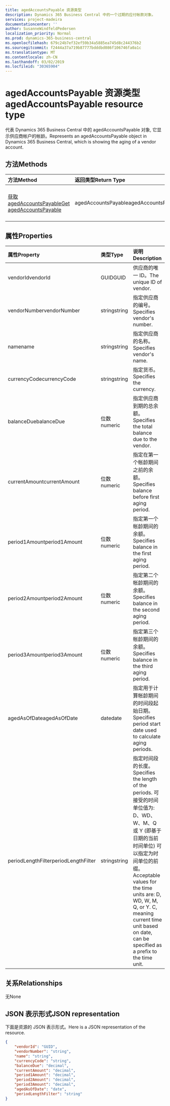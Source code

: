 ```yaml
---
title: agedAccountsPayable 资源类型
description: Dynamics 365 Business Central 中的一个过期的应付帐款对象。
services: project-madeira
documentationcenter: ''
author: SusanneWindfeldPedersen
localization_priority: Normal
ms.prod: dynamics-365-business-central
ms.openlocfilehash: 679c24b7ef32ef59b34a5885ea745d8c244376b2
ms.sourcegitcommit: f2444a37a719b87777bdddbd086f106746fa0a1c
ms.translationtype: MT
ms.contentlocale: zh-CN
ms.lasthandoff: 03/02/2019
ms.locfileid: "30365904"
---
```

# <a name="agedaccountspayable-resource-type"></a><span data-ttu-id="0cf93-103">agedAccountsPayable 资源类型</span><span class="sxs-lookup"><span data-stu-id="0cf93-103">agedAccountsPayable resource type</span></span>
<span data-ttu-id="0cf93-104">代表 Dynamics 365 Business Central 中的 agedAccountsPayable 对象, 它显示供应商帐户的帐龄。</span><span class="sxs-lookup"><span data-stu-id="0cf93-104">Represents an agedAccountsPayable object in Dynamics 365 Business Central, which is showing the aging of a vendor account.</span></span>

## <a name="methods"></a><span data-ttu-id="0cf93-105">方法</span><span class="sxs-lookup"><span data-stu-id="0cf93-105">Methods</span></span>

| <span data-ttu-id="0cf93-106">方法</span><span class="sxs-lookup"><span data-stu-id="0cf93-106">Method</span></span>         | <span data-ttu-id="0cf93-107">返回类型</span><span class="sxs-lookup"><span data-stu-id="0cf93-107">Return Type</span></span>  |<span data-ttu-id="0cf93-108">说明</span><span class="sxs-lookup"><span data-stu-id="0cf93-108">Description</span></span>|
|:---------------|:-------------|:----------|
|[<span data-ttu-id="0cf93-109">获取 agedAccountsPayable</span><span class="sxs-lookup"><span data-stu-id="0cf93-109">Get agedAccountsPayable</span></span>](../api/dynamics-agedaccountspayable-get.md)|<span data-ttu-id="0cf93-110">agedAccountsPayable</span><span class="sxs-lookup"><span data-stu-id="0cf93-110">agedAccountsPayable</span></span>|<span data-ttu-id="0cf93-111">获取 agedAccountsPayable 对象</span><span class="sxs-lookup"><span data-stu-id="0cf93-111">Get agedAccountsPayable object</span></span>|

## <a name="properties"></a><span data-ttu-id="0cf93-112">属性</span><span class="sxs-lookup"><span data-stu-id="0cf93-112">Properties</span></span>
| <span data-ttu-id="0cf93-113">属性</span><span class="sxs-lookup"><span data-stu-id="0cf93-113">Property</span></span>      | <span data-ttu-id="0cf93-114">类型</span><span class="sxs-lookup"><span data-stu-id="0cf93-114">Type</span></span>     |<span data-ttu-id="0cf93-115">说明</span><span class="sxs-lookup"><span data-stu-id="0cf93-115">Description</span></span>                                 |
|:--------------|:---------|:-------------------------------------------|
|<span data-ttu-id="0cf93-116">vendorId</span><span class="sxs-lookup"><span data-stu-id="0cf93-116">vendorId</span></span>       |<span data-ttu-id="0cf93-117">GUID</span><span class="sxs-lookup"><span data-stu-id="0cf93-117">GUID</span></span>      |<span data-ttu-id="0cf93-118">供应商的唯一 ID。</span><span class="sxs-lookup"><span data-stu-id="0cf93-118">The unique ID of vendor.</span></span>                    |
|<span data-ttu-id="0cf93-119">vendorNumber</span><span class="sxs-lookup"><span data-stu-id="0cf93-119">vendorNumber</span></span>   |<span data-ttu-id="0cf93-120">string</span><span class="sxs-lookup"><span data-stu-id="0cf93-120">string</span></span>    |<span data-ttu-id="0cf93-121">指定供应商的编号。</span><span class="sxs-lookup"><span data-stu-id="0cf93-121">Specifies vendor's number.</span></span>                  |
|<span data-ttu-id="0cf93-122">name</span><span class="sxs-lookup"><span data-stu-id="0cf93-122">name</span></span>           |<span data-ttu-id="0cf93-123">string</span><span class="sxs-lookup"><span data-stu-id="0cf93-123">string</span></span>    |<span data-ttu-id="0cf93-124">指定供应商的名称。</span><span class="sxs-lookup"><span data-stu-id="0cf93-124">Specifies vendor's name.</span></span>                    |
|<span data-ttu-id="0cf93-125">currencyCode</span><span class="sxs-lookup"><span data-stu-id="0cf93-125">currencyCode</span></span>   |<span data-ttu-id="0cf93-126">string</span><span class="sxs-lookup"><span data-stu-id="0cf93-126">string</span></span>    |<span data-ttu-id="0cf93-127">指定货币。</span><span class="sxs-lookup"><span data-stu-id="0cf93-127">Specifies the currency.</span></span>                     |
|<span data-ttu-id="0cf93-128">balanceDue</span><span class="sxs-lookup"><span data-stu-id="0cf93-128">balanceDue</span></span>     |<span data-ttu-id="0cf93-129">位数</span><span class="sxs-lookup"><span data-stu-id="0cf93-129">numeric</span></span>   |<span data-ttu-id="0cf93-130">指定供应商到期的总余额。</span><span class="sxs-lookup"><span data-stu-id="0cf93-130">Specifies the total balance due to the vendor.</span></span>|
|<span data-ttu-id="0cf93-131">currentAmount</span><span class="sxs-lookup"><span data-stu-id="0cf93-131">currentAmount</span></span>  |<span data-ttu-id="0cf93-132">位数</span><span class="sxs-lookup"><span data-stu-id="0cf93-132">numeric</span></span>   |<span data-ttu-id="0cf93-133">指定在第一个帐龄期间之前的余额。</span><span class="sxs-lookup"><span data-stu-id="0cf93-133">Specifies balance before first aging period.</span></span>|
|<span data-ttu-id="0cf93-134">period1Amount</span><span class="sxs-lookup"><span data-stu-id="0cf93-134">period1Amount</span></span>  |<span data-ttu-id="0cf93-135">位数</span><span class="sxs-lookup"><span data-stu-id="0cf93-135">numeric</span></span>   |<span data-ttu-id="0cf93-136">指定第一个帐龄期间的余额。</span><span class="sxs-lookup"><span data-stu-id="0cf93-136">Specifies balance in the first aging period.</span></span>|
|<span data-ttu-id="0cf93-137">period2Amount</span><span class="sxs-lookup"><span data-stu-id="0cf93-137">period2Amount</span></span>  |<span data-ttu-id="0cf93-138">位数</span><span class="sxs-lookup"><span data-stu-id="0cf93-138">numeric</span></span>   |<span data-ttu-id="0cf93-139">指定第二个帐龄期间的余额。</span><span class="sxs-lookup"><span data-stu-id="0cf93-139">Specifies balance in the second aging period.</span></span>|
|<span data-ttu-id="0cf93-140">period3Amount</span><span class="sxs-lookup"><span data-stu-id="0cf93-140">period3Amount</span></span>  |<span data-ttu-id="0cf93-141">位数</span><span class="sxs-lookup"><span data-stu-id="0cf93-141">numeric</span></span>   |<span data-ttu-id="0cf93-142">指定第三个帐龄期间的余额。</span><span class="sxs-lookup"><span data-stu-id="0cf93-142">Specifies balance in the third aging period.</span></span>|
|<span data-ttu-id="0cf93-143">agedAsOfDate</span><span class="sxs-lookup"><span data-stu-id="0cf93-143">agedAsOfDate</span></span>   |<span data-ttu-id="0cf93-144">date</span><span class="sxs-lookup"><span data-stu-id="0cf93-144">date</span></span>|<span data-ttu-id="0cf93-145">指定用于计算帐龄期间的时间段起始日期。</span><span class="sxs-lookup"><span data-stu-id="0cf93-145">Specifies period start date used to calculate aging periods.</span></span>|
|<span data-ttu-id="0cf93-146">periodLengthFilter</span><span class="sxs-lookup"><span data-stu-id="0cf93-146">periodLengthFilter</span></span>|<span data-ttu-id="0cf93-147">string</span><span class="sxs-lookup"><span data-stu-id="0cf93-147">string</span></span> |<span data-ttu-id="0cf93-148">指定时间段的长度。</span><span class="sxs-lookup"><span data-stu-id="0cf93-148">Specifies the length of the periods.</span></span> <span data-ttu-id="0cf93-149">可接受的时间单位值为: D、WD、W、M、Q 或 Y (即基于日期的当前时间单位) 可以指定为时间单位的前缀。</span><span class="sxs-lookup"><span data-stu-id="0cf93-149">Acceptable values for the time units are: D, WD, W, M, Q, or Y. C, meaning current time unit based on date, can be specified as a prefix to the time unit.</span></span>|


## <a name="relationships"></a><span data-ttu-id="0cf93-150">关系</span><span class="sxs-lookup"><span data-stu-id="0cf93-150">Relationships</span></span>
<span data-ttu-id="0cf93-151">无</span><span class="sxs-lookup"><span data-stu-id="0cf93-151">None</span></span>

## <a name="json-representation"></a><span data-ttu-id="0cf93-152">JSON 表示形式</span><span class="sxs-lookup"><span data-stu-id="0cf93-152">JSON representation</span></span>

<span data-ttu-id="0cf93-153">下面是资源的 JSON 表示形式。</span><span class="sxs-lookup"><span data-stu-id="0cf93-153">Here is a JSON representation of the resource.</span></span>


```json
{
    "vendorId": "GUID",
    "vendorNumber": "string",
    "name": "string",
    "currencyCode": "string",
    "balanceDue": "decimal",
    "currentAmount": "decimal",
    "period1Amount": "decimal",
    "period2Amount": "decimal",
    "period3Amount": "decimal",
    "agedAsOfDate": "date",
    "periodLengthFilter": "string"
}

```

